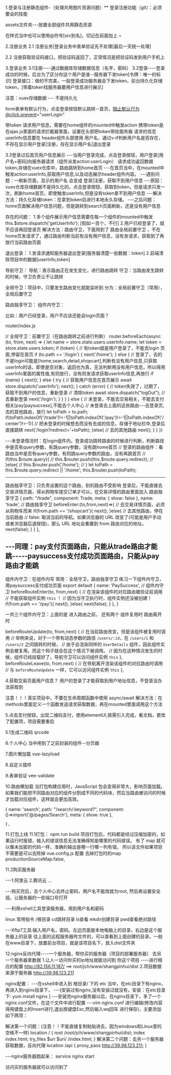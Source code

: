 1.登录与注册静态组件-（处理共用图片资源问题）**
登录注册功能（git）：必须要会的技能

assets文件夹---放置全部组件共用静态资源

在样式当中也可以使用@符号[src别名]，切记在前面加上 ~

2.注册业务
2.1 注册业务|登录业务中表单验证先不处理[最后一天统一处理]

2.2 注册获取验证码接口，把验证码返回了，正常情况是把验证码发到用户手机上

3.登录业务
3.1注册----通过数据库存储数据信息（名字，密码）
3.2登录----登录成功的时候，后台为了区分你这个用户是谁--服务器下发token[令牌：唯一的标识]
登录接口：做的不完美，一般登录成功服务器会下发token，前台持久化存储token，[带着token找服务器要用户信息进行展示]

注意：vuex存储数据 --- 不是持久化

form表单有默认行为，点击登录按钮默认跳转--首页，阻止默认行为@click.prevent="userLogin"

带token 请求用户信息，需要在home组件的mounted中触发action
携带token是在ajax.js里面的请求拦截器里面，设置在头部把token带给服务器
请求的信息userInfo信息要在 header组件头部使用 用户名，通过v-if判断用户名是否存在，不存在显示用户登录|注册，存在显示用户名|退出登录

3.3登录过后首页用户信息展示
---当用户登录完成，点击登录按钮，用户登录[用户名+密码]向服务器请求（组件派发action:userLogin）
   请求成功返回数据token,存储在vuex仓库中，路由跳转到home首页
---在首页当中，在mounted中触发action:userInfo,获取用户信息,以及动态展示header组件内容。
---遇到问题：一刷新页面，显示的用户名 会变成 登录|注册，获取不到用户信息
---原因：vuex仓库存储数据不是持久化的，点击登录按钮，获取到token，但是请求只发一次，刷新home首页，即使触发userInfo,但是没有token拿不到用户信息
---解决方法：持久化存储token：在拿到token后进行本地永久存储。
---之后问题：home页面解决用户信息问题，但是跳转到search页面刷新，还是没有用户信息

存在的问题：
1.多个组件展示用户信息需要在每一个组件的mounted中触发this.$store.dispatch('getUserInfo'); [假如一百个，不行]
2.用户已经登录了，就不应该再回登录页
解决方法：路由守卫，下面用到了 路由全局前置守卫 ，不在home页发请求了，通过路由判断当前有没有用户信息，没有发请求，获取到了再放行当前路由页面

退出登录：
1.发请求通知服务器退出登录[服务器清楚一些数据：token]
2.前端清除项目中的数据[userInfo,token]


导航守卫：
导航：表示路由正在发生变化，进行路由跳转
守卫：当路由发生跳转的时候，守卫负责让不让跳转

全局守卫：项目中，只要发生路由变化就能监听到  分为：全局前置守卫（常用），全局后置守卫

路由独享守卫：
组件内守卫：

比如：用户已经登录，用户不应该还能会login页面？

router/index.js

// 全局守卫：前置守卫（在路由跳转之前进行判断）
router.beforeEach(async (to, from, next) => {
    let name = store.state.users.userInfo.name;
    let token = store.state.users.token;
    if (token) {
        // 有token就是用户登录了，不能去login 页面,停留在首页
        if (to.path == '/login') {
            next('/home');
        } else {
            // 登录了，去的不是login可能是[home,search,detail,shopcart],判断有没有用户信息,只获取userInfo的话，即使是空对象，返回也为真，无法判断用没有用户信息，所以得用userInfo里面的属性值,有则放行，没有则发请求获取userInfo信息,再放行
            if (name) {
                next();
            } else {
                try {
                    // 获取用户信息在首页展示
                    await store.dispatch('userInfo');
                    next();
                } catch (error) {
                    // token失效了，过期了，获取不到用户的信息，重新登录
                    // 清除token
                    await store.dispatch("logOut");
                    //去重新登录
                    next('/login');
                }
            }
        }
    } else {
        // 未登录，不能去交易相关，不能去支付相关[pay|paysuccess],不能去个人中心
        // 未登录去上面的这些路由---去登录页,去的其他路由，放行
        let toPath = to.path;
        if(toPath.indexOf('/trade')!=-1||toPath.indexOf('/pay')!=-1||toPath.indexOf('/center')!=-1){
            // 把未登录的时候想去而没有去成的信息，存储于地址栏中,登录后直接跳转
            next('/login?redirect='+toPath);
        }else{
            // 去的其他路由
            next();
        }
    }
})

---未登录情况时：在login组件内，登录成功跳转路由的时候进行判断，判断路径中是否有query参数，有跳query参数，没有跳home首页
// 登录的路由组件：看路由当中是否有query参数，有则跳query参数的路由，没有再跳首页
          // if(this.$route.query){
          //   this.$router.push(this.$route.query.redirect);
          // }else{
          //   this.$router.push('/home');
          // }
          let toPath = this.$route.query.redirect || '/home';
          this.$router.push(toPath);

---------------------------------------------------------------------------------
路由独享守卫：只负责设置的这个路由，别的路由不受影响
登录后，不能直接去交易详情页面，得从购物车提交订单才可以，在交易详情的路由里面加入  路由独享守卫 
{
        path: "/trade",
        component: Trade,
        meta: { show: false },
        name: 'trade',
        // 路由独享守卫
        beforeEnter:(to,from,next)=>{
            // 去交易详情页面，必须从购物车而来
            if(from.path == '/shopcart'){
                next();
            }else{
                // 去其他路由，停在当前路由
                // false: 取消当前的导航。如果浏览器的 URL 改变了(可能是用户手动或者浏览器后退按钮)，那么 URL 地址会重置到 from 路由对应的地址。
                next(false);
            }
        }
    },

---同理：pay支付页面路由，只能从trade路由才能跳-----paysuccess支付成功页面路由，只能从pay路由才能跳
-----------------------------------------------------------------------------------------
组件内守卫：在组件内写   常用：全局守卫，路由独享守卫   练习一下组件内守卫，用paysuccess支付成功页面
 export default {
    name: 'PaySuccess',
    // 组件内守卫
    beforeRouteEnter(to, from,next) {
    // 在渲染该组件的对应路由被验证前调用
    // 不能获取组件实例 `this` ！
    // 因为当守卫执行时，组件实例还没被创建！
    if(from.path == '/pay'){
      next();
    }else{
      next(false);
    }
  },
  }

  一共三个组件内守卫：上面的是 进入路由之前， 还有两个  组件复用时  路由离开时

  beforeRouteUpdate(to, from,next) {
    // 在当前路由改变，但是该组件被复用时调用
    // 举例来说，对于一个带有动态参数的路径 `/users/:id`，在 `/users/1` 和 `/users/2` 之间跳转的时候，
    // 由于会渲染同样的 `UserDetails` 组件，因此组件实例会被复用。而这个钩子就会在这个情况下被调用。
    // 因为在这种情况发生的时候，组件已经挂载好了，导航守卫可以访问组件实例 `this`
  },
  beforeRouteLeave(to, from,next) {
    // 在导航离开渲染该组件的对应路由时调用
    // 与 `beforeRouteUpdate` 一样，它可以访问组件实例 `this`
  },



4.获取交易页面用户信息？
用户的登录了才能获取到用户地址信息，不登录没办法获取到


注意！！！真实项目中，不要在生命周期函数中使用 async/await
解决方法：在methods里面定义一个函数发送请求获取数据，再在mounted里面调用这个方法

5.点击支付按钮，出现二维码支付，使用elementUI,按需引入完成，看文档，更改了配置项，项目需要重启

5.1生成二维码   qrcode

6.个人中心
当中用到了之前封装的组件--分页器

7.图片懒加载  vue-lazyload

8.自定义插件

9.表单验证  vee-validate

10.路由懒加载
当打包构建应用时，JavaScript 包会变得非常大，影响页面加载。
如果我们能把不同路由对应的组件分割成不同的代码块，然后当路由被访问的时候才加载对应组件，这样就会更加高效。

 {
        name: 'search',
        path: "/search/:keyword?",
        component: ()=>import('@/pages/Search'),
        meta: { show: true },

    },

11.打包上线
11.1打包： npm run build 
项目打包后，代码都是经过压缩加密的，如果运行时报错，输入的错误信息无法准确得知是哪里的代码错误。
有了 map 就可以像未加密的代码一样，准确的输出是哪一行哪一列有错。
所以该文件如果项目不需要是可以去除掉
vue.config.js 配置  去掉打包时的map
productionSourceMap:false,

11.2购买服务器

---1.阿里云  2.腾讯云 ...

---购买完后，去个人中心去终止密码，用户名不能改就为root,
   然后再设置安全组，让服务器的一些端口号打开

---利用xshell工具登录服务器，用到用户名和密码

linux 常用指令
/根目录  cd跳转目录  ls查看  mkdir创建目录  pwd查看绝对路径

---Xftp7工具:输入用户名，密码。左边页面是本地电脑上的目录，右边是这个服务器上的目录
往上面的远程服务器传文件的，可以查看到上面创建的目录，一般在www目录下，放置前台项目，就是该项目名下，放入dist文件夹

12.nginx反向代理----一个服务器，帮你买的服务器（项目的部署服务器） 去另一个服务器拿数据 
1.让人一访问你买的ip地址就能访问到 你这个项目 ----进行相应的配置
http://82.156.11.187/   ==>  root/jch/www/shangpinhui/dist
2.项目数据来源于服务器  http://39.98.123.211

nginx配置：
---在xshell中进入到 根目录/ 下的 etc 当中，在etc目录下有nginx，再进入到nginx目录下，
---[安装过有nginx,没有安装过就没有，安装：在etc目录下:  yum install nginx    ]
---安装完nginx服务器以后，在nginx目录下，多了一个nginx.conf文件，在这个文件中进行配置
---vim nginx.conf  进行编辑(修改内容得用键盘上的Insert进行,退出按键盘Esc,然后输入wq回车 进行保存)，主要添加如下两项：

解决第一个问题：(注意！！不能直接复制粘贴进去，因为windows和Linux里的空格不一样)
location / {
    root /root/jch/www/shangpinhui/dist;
    index index.html;
    try_files $uri $uri/ /index.html;
}
解决第二个问题：去另一个服务器获取数据，反向代理
location /api {
    proxy_pass http://39.98.123.211;
}

---nginx服务器跑起来：  service nginx start 

访问买的服务器就可以访问到了